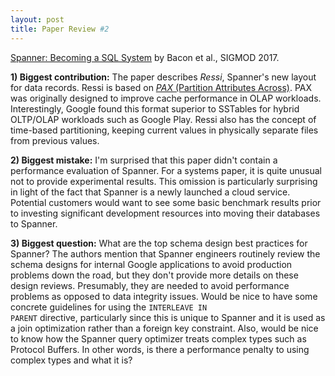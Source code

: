 ```yaml
---
layout: post
title: Paper Review #2
---
```


<a href="https://static.googleusercontent.com/media/research.google.com/en//pubs/archive/46103.pdf">Spanner: Becoming a SQL System</a> by Bacon et al., SIGMOD 2017. 

**1) Biggest contribution:** The paper describes <i>Ressi</i>, Spanner's new layout for data records. Ressi is based on <a href="http://research.cs.wisc.edu/multifacet/papers/vldbj02_pax.pdf"><i>PAX</i> (Partition Attributes Across)</a>. PAX was originally designed to improve cache performance in OLAP workloads. Interestingly, Google found this format superior to SSTables for hybrid OLTP/OLAP workloads such as Google Play. Ressi also has the concept of time-based partitioning, keeping current values in physically separate files from previous values.   

**2) Biggest mistake:** I'm surprised that this paper didn't contain a performance evaluation of Spanner. For a systems paper, it is quite unusual not to provide experimental results. This omission is particularly surprising in light of the fact that Spanner is a newly launched a cloud service. Potential customers would want to see some basic benchmark results prior to investing significant development resources into moving their databases to Spanner.   

**3) Biggest question:** What are the top schema design best practices for Spanner? The authors mention that Spanner engineers routinely review the schema designs for internal Google applications to avoid production problems down the road, but they don't provide more details on these design reviews. Presumably, they are needed to avoid performance problems as opposed to data integrity issues. Would be nice to have some concrete guidelines for using the <code>INTERLEAVE IN PARENT</code> directive, particularly since this is unique to Spanner and it is used as a join optimization rather than a foreign key constraint. Also, would be nice to know how the Spanner query optimizer treats complex types such as Protocol Buffers. In other words, is there a performance penalty to using complex types and what it is?